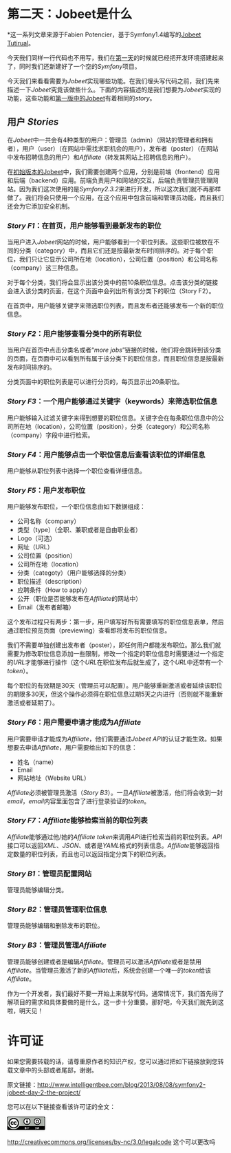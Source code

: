 # 第二天：Jobeet是什么 #

*这一系列文章来源于Fabien Potencier，基于Symfony1.4编写的[Jobeet Tutirual](http://symfony.com/legacy/doc/jobeet?orm=Doctrine)。

今天我们同样一行代码也不用写，我们在[第一天](https://github.com/happen-zhang/symfony2-jobeet-tutorial/blob/master/chapter-01/chapter-01.md)的时候就已经把开发环境搭建起来了，同时我们还新建好了一个空的*Symfony*项目。

今天我们来看看需要为*Jobeet*实现哪些功能。在我们埋头写代码之前，我们先来描述一下*Jobeet*究竟该做些什么。下面的内容描述的是我们想要为*Jobeet*实现的功能，这些功能和[第一版中的Jobeet](http://symfony.com/legacy/doc/jobeet?orm=Doctrine)有着相同的*story*。

## 用户 *Stories* ##

在*Jobeet*中一共会有4种类型的用户：管理员（admin）（网站的管理者和拥有者），用户（user）（在网站中需找求职机会的用户），发布者（poster）（在网站中发布招聘信息的用户）和*Affiliate*（转发其网站上招聘信息的用户）。

在[初始版本的Jobeet](http://symfony.com/legacy/doc/jobeet?orm=Doctrine)中，我们需要创建两个应用，分别是前端（frontend）应用和后端（backend）应用。前端负责用户和网站的交互，后端负责管理员管理网站。因为我们这次使用的是*Symfony2.3.2*来进行开发，所以这次我们就不再那样做了。我们将会只使用一个应用，在这个应用中包含前端和管理员功能，而且我们还会为它添加安全机制。

### *Story F1*：在首页，用户能够看到最新发布的职位 ###

当用户进入*Jobeet*网站的时候，用户能够看到一个职位列表。这些职位被放在不同的分类（category）中，而且它们还是按最新发布时间排序的。对于每个职位，我们只让它显示公司所在地（location），公司位置（position）和公司名称（company）这三种信息。

对于每个分类，我们将会显示出该分类中的前10条职位信息。点击该分类的链接会进入该分类的页面，在这个页面中会列出所有该分类下的职位（Story F2）。

在首页中，用户能够关键字来筛选职位列表，而且发布者还能够发布一个新的职位信息。

### *Story F2*：用户能够查看分类中的所有职位 ###

当用户在首页中点击分类名或者“*more jobs*”链接的时候，他们将会跳转到该分类的页面，在页面中可以看到所有属于该分类下的职位信息，而且职位信息是按最新发布时间排序的。

分类页面中的职位列表是可以进行分页的，每页显示出20条职位。

### *Story F3*：一个用户能够通过关键字（keywords）来筛选职位信息 ###

用户能够输入过滤关键字来得到想要的职位信息。关键字会在每条职位信息中的公司所在地（location），公司位置（position），分类（category）和公司名称（company）字段中进行检索。

### *Story F4*：用户能够点击一个职位信息后查看该职位的详细信息 ###

用户能够从职位列表中选择一个职位查看详细信息。

### *Story F5*：用户发布职位 ###

用户能够发布职位，一个职位信息由如下数据组成：

* 公司名称（company）
* 类型（type）（全职、兼职或者是自由职业者）
* Logo（可选）
* 网址（URL）
* 公司位置（position）
* 公司所在地（location）
* 分类（categoty）（用户能够选择的分类）
* 职位描述（description）
* 应聘条件（How to apply）
* 公开（职位是否能够发布在*Affiliate*的网站中）
* Email（发布者邮箱）

这个发布过程只有两步：第一步，用户填写好所有需要填写的职位信息表单，然后通过职位预览页面（previewing）查看即将发布的职位信息。

我们不需要单独创建出发布者（poster），即任何用户都能发布职位。那么我们就需要为修改职位信息添加一些限制，修改一个指定的职位信息时需要通过一个指定的*URL*才能够进行操作（这个*URL*在职位发布后就生成了，这个*URL*中还带有一个*token*）。

每个职位的有效期是30天（管理员可以配置）。用户能够重新激活或者延续该职位的期限多30天，但这个操作必须得在职位信息过期5天之内进行（否则就不能重新激活或者延期了）。

### *Story F6*：用户需要申请才能成为*Affiliate* ###

用户需要申请才能成为*Affiliate*，他们需要通过*Jobeet API*的认证才能生效。如果想要去申请*Affiliate*，用户需要给出如下的信息：

* 姓名（name）
* Email
* 网站地址（Website URL）

*Affiliate*必须被管理员激活（*Story B3*）。一旦*Affiliate*被激活，他们将会收到一封*email*，*email*内容里面包含了进行登录验证的*token*。

### *Story F7*：*Affiliate*能够检索当前的职位列表 ###

*Affiliate*能够通过他/她的*Affiliate token*来调用*API*进行检索当前的职位列表。*API*接口可以返回*XML*、*JSON*、或者是*YAML*格式的列表信息。*Affiliate*能够返回指定数量的职位列表，而且也可以返回指定分类下的职位列表。

### *Story B1*：管理员配置网站 ###

管理员能够编辑分类。

### *Story B2*：管理员管理职位信息 ###

管理员能够编辑和删除发布的职位。

### *Story B3*：管理员管理*Affiliate* ###

管理员能够创建或者是编辑*Affiliate*。管理员可以激活*Affiliate*或者是禁用*Affiliate*。当管理员激活了新的*Affiliate*后，系统会创建一个唯一的*token*给该*Affiliate*。

作为一个开发者，我们最好不要一开始上来就写代码。通常情况下，我们首先得了解项目的需求和具体要做的是什么，这一步十分重要。那好吧，今天我们就先到这啦，明天见！

# 许可证 #

如果您需要转载的话，请尊重原作者的知识产权，您可以通过把如下链接放到您转载文章中的头部或者尾部，谢谢。

原文链接：<http://www.intelligentbee.com/blog/2013/08/08/symfony2-jobeet-day-2-the-project/>

您可以在以下链接查看该许可证的全文：

![](../imgs/license.png)

<http://creativecommons.org/licenses/by-nc/3.0/legalcode>
这个可以更改吗
